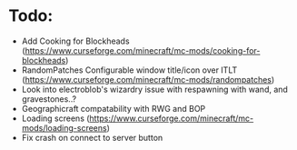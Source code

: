 # Todo:

 - Add Cooking for Blockheads (https://www.curseforge.com/minecraft/mc-mods/cooking-for-blockheads)
 - RandomPatches Configurable window title/icon over ITLT (https://www.curseforge.com/minecraft/mc-mods/randompatches)
 - Look into electroblob's wizardry issue with respawning with wand, and gravestones..?
 - Geographicraft compatability with RWG and BOP
 - Loading screens (https://www.curseforge.com/minecraft/mc-mods/loading-screens)
 - Fix crash on connect to server button

